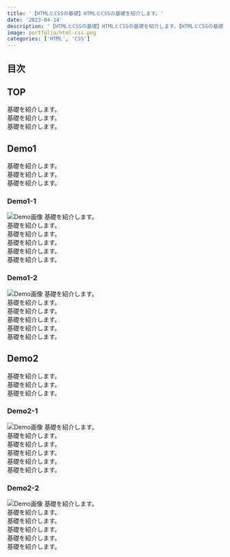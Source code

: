```yaml
---
title: '【HTMLとCSSの基礎】HTMLとCSSの基礎を紹介します。'
date: '2023-04-14'
description: '【HTMLとCSSの基礎】HTMLとCSSの基礎を紹介します。【HTMLとCSSの基礎】HTMLとCSSの基礎を紹介します。【HTMLとCSSの基礎】HTMLとCSSの基礎を紹介します。'
image: portfolio/html-css.png
categories: ['HTML', 'CSS']
---
```

## 目次

## TOP
基礎を紹介します。  
基礎を紹介します。  
基礎を紹介します。  

## Demo1
基礎を紹介します。  
基礎を紹介します。  
基礎を紹介します。  
### Demo1-1
![Demo画像](/dev/demo.jpg)
基礎を紹介します。  
基礎を紹介します。  
基礎を紹介します。  
基礎を紹介します。  
基礎を紹介します。  
基礎を紹介します。  
### Demo1-2
![Demo画像](/dev/demo.jpg)
基礎を紹介します。  
基礎を紹介します。  
基礎を紹介します。  
基礎を紹介します。  
基礎を紹介します。  
基礎を紹介します。  

## Demo2
基礎を紹介します。  
基礎を紹介します。  
基礎を紹介します。  
### Demo2-1
![Demo画像](/dev/demo.jpg)
基礎を紹介します。  
基礎を紹介します。  
基礎を紹介します。  
基礎を紹介します。  
基礎を紹介します。  
基礎を紹介します。  
### Demo2-2
![Demo画像](/dev/demo.jpg)
基礎を紹介します。  
基礎を紹介します。  
基礎を紹介します。  
基礎を紹介します。  
基礎を紹介します。  
基礎を紹介します。  










